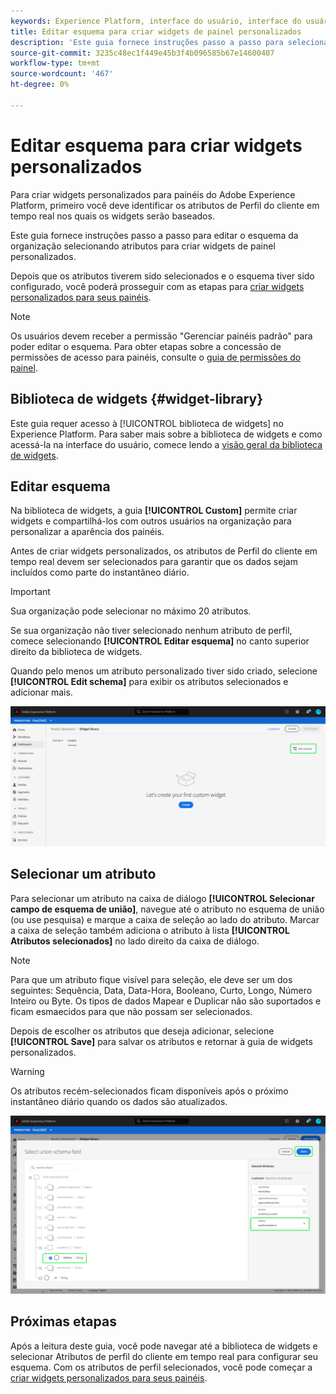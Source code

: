 ```yaml
---
keywords: Experience Platform, interface do usuário, interface do usuário, painéis, painel, perfis, segmentos, destinos, uso de licença
title: Editar esquema para criar widgets de painel personalizados
description: 'Este guia fornece instruções passo a passo para selecionar atributos e configurar o esquema da sua organização para criar widgets personalizados para painéis do Adobe Experience Platform. '
source-git-commit: 3235c48ec1f449e45b3f4b096585b67e14600407
workflow-type: tm+mt
source-wordcount: '467'
ht-degree: 0%

---
```


# Editar esquema para criar widgets personalizados

Para criar widgets personalizados para painéis do Adobe Experience Platform, primeiro você deve identificar os atributos de Perfil do cliente em tempo real nos quais os widgets serão baseados.

Este guia fornece instruções passo a passo para editar o esquema da organização selecionando atributos para criar widgets de painel personalizados.

Depois que os atributos tiverem sido selecionados e o esquema tiver sido configurado, você poderá prosseguir com as etapas para [criar widgets personalizados para seus painéis](custom-widgets.md).

>[!NOTE]
>
>Os usuários devem receber a permissão &quot;Gerenciar painéis padrão&quot; para poder editar o esquema. Para obter etapas sobre a concessão de permissões de acesso para painéis, consulte o [guia de permissões do painel](../permissions.md).

## Biblioteca de widgets {#widget-library}

Este guia requer acesso à [!UICONTROL biblioteca de widgets] no Experience Platform. Para saber mais sobre a biblioteca de widgets e como acessá-la na interface do usuário, comece lendo a [visão geral da biblioteca de widgets](widget-library.md).

## Editar esquema

Na biblioteca de widgets, a guia **[!UICONTROL Custom]** permite criar widgets e compartilhá-los com outros usuários na organização para personalizar a aparência dos painéis.

Antes de criar widgets personalizados, os atributos de Perfil do cliente em tempo real devem ser selecionados para garantir que os dados sejam incluídos como parte do instantâneo diário.

>[!IMPORTANT]
>
>Sua organização pode selecionar no máximo 20 atributos.

Se sua organização não tiver selecionado nenhum atributo de perfil, comece selecionando **[!UICONTROL Editar esquema]** no canto superior direito da biblioteca de widgets.

Quando pelo menos um atributo personalizado tiver sido criado, selecione **[!UICONTROL Edit schema]** para exibir os atributos selecionados e adicionar mais.

![](../images/customization/edit-schema.png)

## Selecionar um atributo

Para selecionar um atributo na caixa de diálogo **[!UICONTROL Selecionar campo de esquema de união]**, navegue até o atributo no esquema de união (ou use pesquisa) e marque a caixa de seleção ao lado do atributo. Marcar a caixa de seleção também adiciona o atributo à lista **[!UICONTROL Atributos selecionados]** no lado direito da caixa de diálogo.

>[!NOTE]
>
>Para que um atributo fique visível para seleção, ele deve ser um dos seguintes: Sequência, Data, Data-Hora, Booleano, Curto, Longo, Número Inteiro ou Byte. Os tipos de dados Mapear e Duplicar não são suportados e ficam esmaecidos para que não possam ser selecionados.

Depois de escolher os atributos que deseja adicionar, selecione **[!UICONTROL Save]** para salvar os atributos e retornar à guia de widgets personalizados.

>[!WARNING]
>Os atributos recém-selecionados ficam disponíveis após o próximo instantâneo diário quando os dados são atualizados.

![](../images/customization/select-attribute.png)

## Próximas etapas

Após a leitura deste guia, você pode navegar até a biblioteca de widgets e selecionar Atributos de perfil do cliente em tempo real para configurar seu esquema. Com os atributos de perfil selecionados, você pode começar a [criar widgets personalizados para seus painéis](custom-widgets.md).